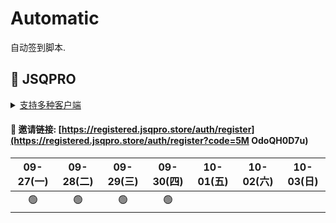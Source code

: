 # Automatic

自动签到脚本.



## 🎯 JSQPRO

<details>
  <summary><a href="https://jsqpro.link/doc/#/">支持多种客户端</a></summary>

  - **SSR**
  - **SSD**
  - **Clash**
  - **Surge**
  - **V2RayN**
  - **Kitsunebi**
  - **Surfboard**
  - **Quantumult**
  - **QuantumultX**
  - **Shadowrocket**
</details>




#### 🔗 邀请链接:  [https://registered.jsqpro.store/auth/register](https://registered.jsqpro.store/auth/register?code=5M OdoQH0D7u)



<!-- @protocol:jsqpro:start -->
<!-- checked:2021-09-01 09:58:54;2021-09-02 09:59:10;2021-09-03 13:44:22;2021-09-04 13:44:39;2021-09-05 13:44:55;2021-09-06 13:45:06;2021-09-07 10:24:14;2021-09-08 10:24:30;2021-09-13 09:58:32;2021-09-14 09:58:48;2021-09-15 09:59:08;2021-09-22 09:20:38;2021-09-23 09:20:51;2021-09-24 09:21:08;2021-09-25 09:21:24;2021-09-26 09:21:41;2021-09-27 09:21:58;2021-09-28 09:22:15;2021-09-29 10:27:07;2021-09-30 10:28:11 -->

| 09-27(一) | 09-28(二) | 09-29(三) | 09-30(四) | 10-01(五) | 10-02(六) | 10-03(日) |
| :-------: | :-------: | :-------: | :-------: | :-------: | :-------: | :-------: |
|    🟢     |    🟢     |    🟢     |    🟢     |           |           |           |

<!-- @protocol:jsqpro:end -->
